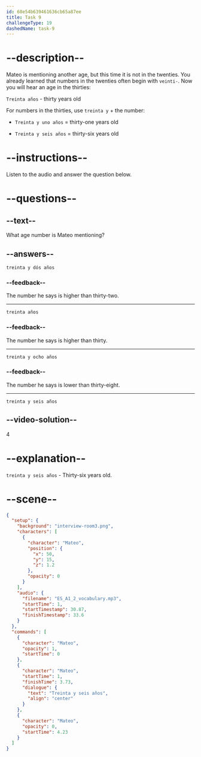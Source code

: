 ```yaml
---
id: 68e54b639461636cb65a87ee
title: Task 9
challengeType: 19
dashedName: task-9
---
```


<!-- (audio) Mateo: treinta y seis años. -->

# --description--

Mateo is mentioning another age, but this time it is not in the twenties. You already learned that numbers in the twenties often begin with `veinti-`. Now you will hear an age in the thirties:

`Treinta años` - thirty years old

For numbers in the thirties, use `treinta y` + the number:

- `Treinta y uno años` = thirty-one years old

- `Treinta y seis años` = thirty-six years old

# --instructions--

Listen to the audio and answer the question below.

# --questions--

## --text--

What age number is Mateo mentioning?

## --answers--

`treinta y dós años`

### --feedback--

The number he says is higher than thirty-two.

---

`treinta años`

### --feedback--

The number he says is higher than thirty.

---

`treinta y ocho años`

### --feedback--

The number he says is lower than thirty-eight.

---

`treinta y seis años`

## --video-solution--

4

# --explanation--

`treinta y seis años` - Thirty-six years old.

# --scene--

```json
{
  "setup": {
    "background": "interview-room3.png",
    "characters": [
      {
        "character": "Mateo",
        "position": {
          "x": 50,
          "y": 15,
          "z": 1.2
        },
        "opacity": 0
      }
    ],
    "audio": {
      "filename": "ES_A1_2_vocabulary.mp3",
      "startTime": 1,
      "startTimestamp": 30.87,
      "finishTimestamp": 33.6
    }
  },
  "commands": [
    {
      "character": "Mateo",
      "opacity": 1,
      "startTime": 0
    },
    {
      "character": "Mateo",
      "startTime": 1,
      "finishTime": 3.73,
      "dialogue": {
        "text": "Treinta y seis años",
        "align": "center"
      }
    },
    {
      "character": "Mateo",
      "opacity": 0,
      "startTime": 4.23
    }
  ]
}
```

